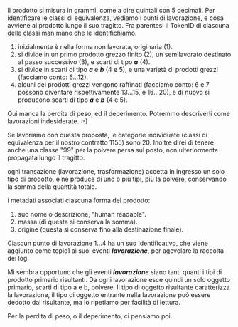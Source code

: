 Il prodotto si misura in grammi, come a dire quintali con 5 decimali. Per identificare le classi di equivalenza, vediamo i punti di lavorazione, e cosa avviene al prodotto lungo il suo tragitto. Fra parentesi il TokenID di ciascuna delle classi man mano che le identifichiamo.

1. inizialmente è nella forma non lavorata, originaria (1).
2. si divide in un primo prodotto grezzo finito (2), un semilavorato destinato al passo successivo (3), e scarti di tipo ***a*** (4). 
3. si divide in scarti di tipo ***a*** e ***b*** (4 e 5), e una varietà di prodotti grezzi (facciamo conto: 6…12).
4. alcuni dei prodotti grezzi vengono raffinati (facciamo conto: 6 e 7 possono diventare rispettivamente 13…15, e 16…20), e di nuovo si producono scarti di tipo ***a*** e ***b*** (4 e 5).

Qui manca la perdita di peso, ed il deperimento. Potremmo descriverli come lavorazioni indesiderate. :-)

Se lavoriamo con questa proposta, le categorie individuate (classi di equivalenza per il nostro contratto 1155) sono 20. Inoltre direi di tenere anche una classe "99" per la polvere persa sul posto, non ulteriormente propagata lungo il tragitto.

ogni transazione (lavorazione, trasformazione) accetta in ingresso un solo tipo di prodotto, e ne produce di uno o più tipi, più la polvere, conservando la somma della quantità totale.

i metadati associati ciascuna forma del prodotto:
1. suo nome o descrizione, "human readable".
1. massa (di questa si conserva la somma).
1. origine (questa si conserva fino alla destinazione finale).

Ciascun punto di lavorazione 1…4 ha un suo identificativo, che viene aggiunto come topic1 ai suoi eventi ***lavorazione***, per agevolare la raccolta dei log. 

Mi sembra opportuno che gli eventi ***lavorazione*** siano tanti quanti i tipi di prodotto primario risultanti. Da ogni lavorazione esce quindi un solo oggetto primario, scarti di tipo a e b, polvere. Il tipo di oggetto risultante caratterizza la lavorazione, il tipo di oggetto entrante nella lavorazione può essere dedotto dal risultante, ma lo ripetiamo per facilità di lettura.

Per la perdita di peso, o il deperimento, ci pensiamo poi.
